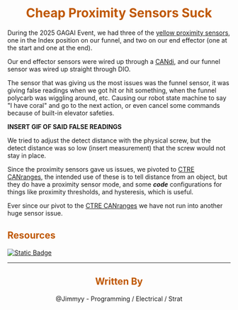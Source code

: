 <div>
<div align="center">
<h1><span style="color:#bf5700">Cheap Proximity Sensors Suck</span></h1>
</div>

During the 2025 GAGAI Event, we had three of the [yellow proximity sensors](https://www.amazon.com/WWZMDiB-E18-D80NK-Photoelectric-Avoidance-Reflection/dp/B0BGCGBSD6/), one in the Index position on our funnel, and two on our end effector (one at the start and one at the end). 

Our end effector sensors were wired up through a [CANdi](https://store.ctr-electronics.com/products/candi), and our funnel sensor was wired up straight through DIO.

The sensor that was giving us the most issues was the funnel sensor, it was giving false readings when we got hit or hit something, when the funnel polycarb was wiggling around, etc. Causing our robot state machine to say "I have coral" and go to the next action, or even cancel some commands because of built-in elevator safeties.

**INSERT GIF OF SAID FALSE READINGS**

We tried to adjust the detect distance with the physical screw, but the detect distance was so low (insert measurement) that the screw would not stay in place.

Since the proximity sensors gave us issues, we pivoted to [CTRE CANranges](https://store.ctr-electronics.com/products/canrange), the intended use of these is to tell distance from an object, but they do have a proximity sensor mode, and some ***code*** configurations for things like proximity thresholds, and hysteresis, which is useful. 

Ever since our pivot to the [CTRE CANranges](https://store.ctr-electronics.com/products/canrange) we have not run into another huge sensor issue.

<div>
<div align="left">
<h2><span style="color:#bf5700">Resources</span></h2>
</div>

[![Static Badge](https://img.shields.io/badge/CANrange-LLK?style=for-the-badge&label=CTRE&labelColor=Bf5700&color=000000)](https://docs.lynkrobotics.org/)

<hr>

<div>
<div align="center">
<h2><span style="color:#bf5700">Written By</span></h2>
</div>

<div align="center">
@Jimmyy - Programming / Electrical / Strat
</div>